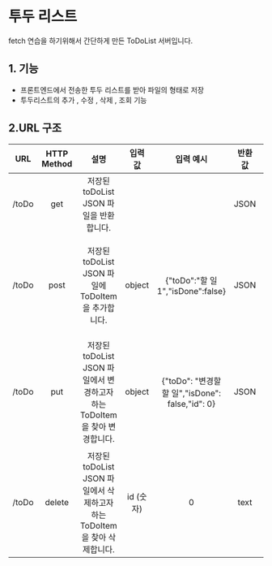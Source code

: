 # 투두 리스트
fetch 연습을 하기위해서 간단하게 만든 ToDoList 서버입니다.
## 1. 기능
- 프론트엔드에서 전송한 투두 리스트를 받아 파일의 형태로 저장
- 투두리스트의 추가 , 수정 , 삭제 , 조회 기능

## 2.URL 구조
|URL|HTTP Method | 설명 | 입력 값 |입력 예시 | 반환 값  | 반환 예시 |
|:---:| :---: |:---:|:---:|:---:|:---:|:---:|
| /toDo | get | 저장된 toDoList JSON 파일을 반환합니다. | | | JSON | { "toDoList": [{"toDo": "할 일","isDone": false,"id": 0}]} |
| /toDo | post | 저장된 toDoList JSON 파일에 ToDoItem을 추가합니다.| object | {"toDo":"할 일 1","isDone":false} | JSON |  { "toDoList": [{"toDo": "할 일","isDone": false,"id": 0}, {"toDo" "할 일 1" , "isDone" : false , "id": 1}]}  |
| /toDo | put | 저장된 toDoList JSON 파일에서 변경하고자 하는 ToDoItem을 찾아 변경합니다.|object| {"toDo": "변경할 할 일","isDone": false,"id": 0}|JSON|{ "toDoList": [{"toDo": "변경할 할 일","isDone": false,"id": 0}, {"toDo" "할 일 1" , "isDone" : false , "id": 1}]}  |  
| /toDo | delete | 저장된 toDoList JSON 파일에서 삭제하고자 하는 ToDoItem을 찾아 삭제합니다.| id (숫자) | 0 | text |  {"toDo": "변경할 할 일","isDone": false,"id": 0} 이 삭제되었습니다. |
